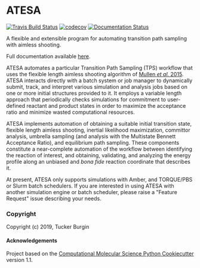 ATESA
==============================
[//]: # (Badges)
[![Travis Build Status](https://travis-ci.org/team-mayes/atesa.svg?branch=master)](https://travis-ci.org/team-mayes/atesa)
[![codecov](https://codecov.io/gh/team-mayes/atesa/branch/master/graph/badge.svg)](https://codecov.io/gh/team-mayes/atesa/branch/master)
[![Documentation Status](https://readthedocs.org/projects/atesa/badge/?version=latest)](https://atesa.readthedocs.io/en/latest/?badge=latest)


A flexible and extensible program for automating transition path sampling with aimless shooting.

Full documentation available [here](https://atesa.readthedocs.io/en/latest/).

ATESA automates a particular Transition Path Sampling (TPS) workflow that uses the flexible length aimless shooting algorithm of [Mullen *et al.* 2015](http://doi.org/10.1021/acs.jctc.5b00032). ATESA interacts directly with a batch system or job manager to dynamically submit, track, and interpret various simulation and analysis jobs based on one or more initial structures provided to it. It employs a variable length approach that periodically checks simulations for commitment to user-defined reactant and product states in order to maximize the acceptance ratio and minimize wasted computational resources.

ATESA implements automation of obtaining a suitable initial transition state, flexible length aimless shooting, inertial likelihood maximization, committor analysis, umbrella sampling (and analysis with the Multistate Bennett Acceptance Ratio), and equilibrium path sampling. These components constitute a near-complete automation of the workflow between identifying the reaction of interest, and obtaining, validating, and analyzing the energy profile along an unbiased and *bona fide* reaction coordinate that describes it.

At present, ATESA only supports simulations with Amber, and TORQUE/PBS or Slurm batch schedulers. If you are interested in using ATESA with another simulation engine or batch scheduler, please raise a "Feature Request" issue describing your needs.

### Copyright

Copyright (c) 2019, Tucker Burgin


#### Acknowledgements
 
Project based on the 
[Computational Molecular Science Python Cookiecutter](https://github.com/molssi/cookiecutter-cms) version 1.1.
